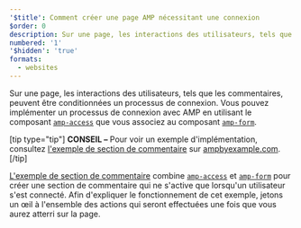 ```yaml
---
'$title': Comment créer une page AMP nécessitant une connexion
$order: 0
description: Sur une page, les interactions des utilisateurs, tels que les commentaires, peuvent être conditionnées un processus de connexion. Vous pouvez implémenter un processus de connexion ...
numbered: '1'
'$hidden': 'true'
formats:
  - websites
---
```


Sur une page, les interactions des utilisateurs, tels que les commentaires, peuvent être conditionnées un processus de connexion. Vous pouvez implémenter un processus de connexion avec AMP en utilisant le composant [`amp-access`](../../../../documentation/components/reference/amp-access.md) que vous associez au composant [`amp-form`](../../../../documentation/components/reference/amp-form.md).

[tip type="tip"] **CONSEIL –** Pour voir un exemple d'implémentation, consultez [l'exemple de section de commentaire](../../../../documentation/examples/documentation/Comment_Section.html) sur [ampbyexample.com](../../../../documentation/examples/index.html). [/tip]

[L'exemple de section de commentaire](../../../../documentation/examples/documentation/Comment_Section.html) combine [`amp-access`](../../../../documentation/components/reference/amp-access.md) et [`amp-form`](../../../../documentation/components/reference/amp-form.md) pour créer une section de commentaire qui ne s'active que lorsqu'un utilisateur s'est connecté. Afin d'expliquer le fonctionnement de cet exemple, jetons un œil à l'ensemble des actions qui seront effectuées une fois que vous aurez atterri sur la page.
